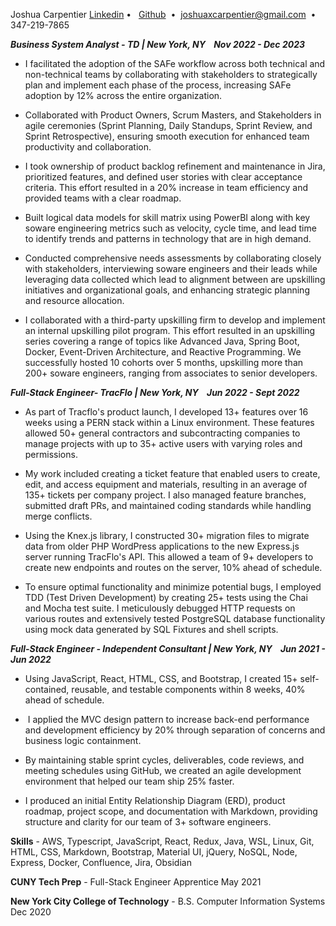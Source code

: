 
Joshua Carpentier
[Linkedin](https://www.linkedin.com/in/joshua-carpentier/) •   [Github](https://github.com/jacgit18)  •  joshuaxcarpentier@gmail.com  •  347-219-7865




***Business System Analyst - TD | New York, NY    Nov 2022 - Dec 2023***

  - I facilitated the adoption of the SAFe workflow across both technical and non-technical teams by collaborating with stakeholders to strategically plan and implement each phase of the process, increasing SAFe adoption by 12% across the entire organization. 
  
  - Collaborated with Product Owners, Scrum Masters, and Stakeholders in agile ceremonies (Sprint Planning, Daily Standups, Sprint Review, and Sprint Retrospective), ensuring smooth execution for enhanced team productivity and collaboration. 
  
  - I took ownership of product backlog refinement and maintenance in Jira, prioritized features, and defined user stories with clear acceptance criteria. This effort resulted in a 20% increase in team efficiency and provided teams with a clear roadmap. 
  
  - Built logical data models for skill matrix using PowerBI along with key soware engineering metrics such as velocity, cycle time, and lead time to identify trends and patterns in technology that are in high demand.
  
  - Conducted comprehensive needs assessments by collaborating closely with stakeholders, interviewing soware engineers and their leads while leveraging data collected which lead to alignment between are upskilling initiatives and organizational goals, and enhancing strategic planning and resource allocation. 
  
  - I collaborated with a third-party upskilling firm to develop and implement an internal upskilling pilot program. This effort resulted in an upskilling series covering a range of topics like Advanced Java, Spring Boot, Docker, Event-Driven Architecture, and Reactive Programming. We successfully hosted 10 cohorts over 5 months, upskilling more than 200+ soware engineers, ranging from associates to senior developers.




***Full-Stack Engineer- TracFlo | New York, NY    Jun 2022 - Sept 2022***

-   As part of Tracflo's product launch, I developed 13+ features over 16 weeks using a PERN stack within a Linux environment. These features allowed 50+ general contractors and subcontracting companies to manage projects with up to 35+ active users with varying roles and permissions.

-   My work included creating a ticket feature that enabled users to create, edit, and access equipment and materials, resulting in an average of 135+ tickets per company project. I also managed feature branches, submitted draft PRs, and maintained coding standards while handling merge conflicts. 

-   Using the Knex.js library, I constructed 30+ migration files to migrate data from older PHP WordPress applications to the new Express.js server running TracFlo's API. This allowed a team of 9+ developers to create new endpoints and routes on the server, 10% ahead of schedule. 

-   To ensure optimal functionality and minimize potential bugs, I employed TDD (Test Driven Development) by creating 25+ tests using the Chai and Mocha test suite. I meticulously debugged HTTP requests on various routes and extensively tested PostgreSQL database functionality using mock data generated by SQL Fixtures and shell scripts. 


  

***Full-Stack Engineer - Independent Consultant | New York, NY    Jun 2021 - Jun 2022***

-   Using JavaScript, React, HTML, CSS, and Bootstrap, I created 15+ self-contained, reusable, and testable components within 8 weeks, 40% ahead of schedule.  

-    I applied the MVC design pattern to increase back-end performance and development efficiency by 20% through separation of concerns and business logic containment.  

-   By maintaining stable sprint cycles, deliverables, code reviews, and meeting schedules using GitHub, we created an agile development environment that helped our team ship 25% faster.  

-   I produced an initial Entity Relationship Diagram (ERD), product roadmap, project scope, and documentation with Markdown, providing structure and clarity for our team of 3+ software engineers.  


**Skills** - AWS, Typescript, JavaScript, React, Redux, Java, WSL, Linux, Git, HTML, CSS, Markdown, Bootstrap, Material UI, jQuery, NoSQL, Node, Express, Docker, Confluence, Jira, Obsidian

  

**CUNY Tech Prep** - Full-Stack Engineer Apprentice May 2021

**New York City College of Technology** - B.S. Computer Information Systems Dec 2020

